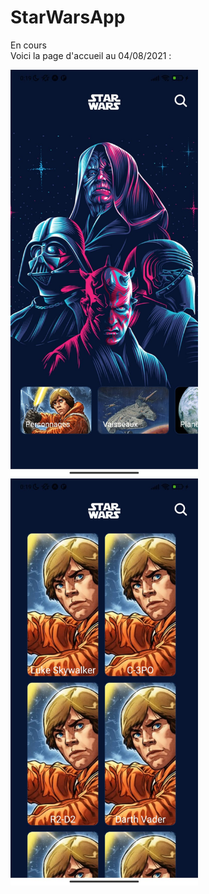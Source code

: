 # StarWarsApp
En cours <br/>
Voici la page d'accueil au 04/08/2021 : <br/>

<img src="https://github.com/Mehdi-17/StarWarsApp/blob/f11006bfcd8403e2b04e77139578bbd309198cab/assets/avancement/homepage.jpeg" alt="plot" width="300"/>
<img src="https://github.com/Mehdi-17/StarWarsApp/blob/f11006bfcd8403e2b04e77139578bbd309198cab/assets/avancement/SearchPage.jpeg" alt="plot" width="300"/>

